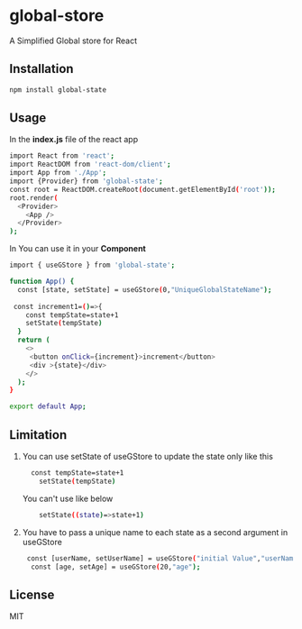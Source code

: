 # global-store
A Simplified Global store for React

## Installation
```sh
npm install global-state
```
## Usage
In the **index.js** file of the react app
```sh
import React from 'react';
import ReactDOM from 'react-dom/client';
import App from './App';
import {Provider} from 'global-state';
const root = ReactDOM.createRoot(document.getElementById('root'));
root.render(
  <Provider>
    <App />
  </Provider>
);
```
In You can use it in your **Component** 
```sh
import { useGStore } from 'global-state'; 

function App() {
  const [state, setState] = useGStore(0,"UniqueGlobalStateName");
  
 const increment1=()=>{
    const tempState=state+1
    setState(tempState)
  }
  return (
    <>
     <button onClick={increment}>increment</button>
     <div >{state}</div>
    </>
  );
}

export default App;
```
## Limitation
1. You can use setState of useGStore  to update the state only like this
    ```sh
      const tempState=state+1
        setState(tempState)
    ```
    You can't use like below
    ```sh
        setState((state)=>state+1)
    ```
    
2. You have to pass a unique name to each state as a second argument in useGStore
    ```sh
     const [userName, setUserName] = useGStore("initial Value","userName");
      const [age, setAge] = useGStore(20,"age");
     ```
## License

MIT